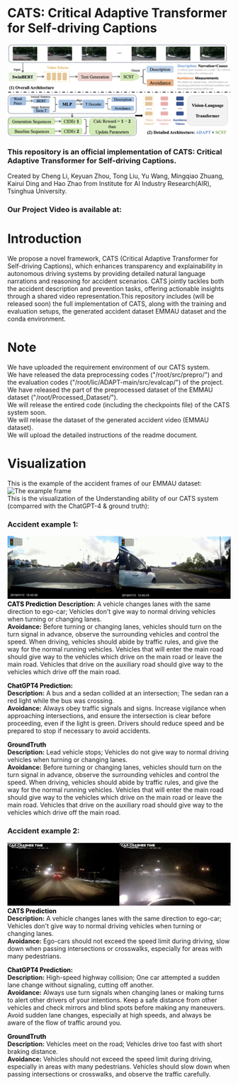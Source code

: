 # CATS: Critical Adaptive Transformer for Self-driving Captions
![The Framework Architecture](./images/Framework.png)
### This repository is an official implementation of CATS: Critical Adaptive Transformer for Self-driving Captions.
Created by Cheng Li, Keyuan Zhou, Tong Liu, Yu Wang, Mingqiao Zhuang, Kairui Ding and Hao Zhao from Institute for AI Industry Research(AIR), Tsinghua University.
### Our Project Video is available at:

# Introduction
We propose a novel framework, CATS (Critical Adaptive Transformer for Self-driving Captions), which enhances transparency and explainability in autonomous driving systems by providing detailed natural language narrations and reasoning for accident scenarios. CATS jointly tackles both the accident description and prevention tasks, offering actionable insights through a shared video representation.This repository includes (will be released soon) the full implementation of CATS, along with the training and evaluation setups, the generated accident dataset EMMAU dataset and the conda environment.

# Note
We have uploaded the requirement environment of our CATS system.  
We have released the data preprocessing codes ("/root/src/prepro/") and the evaluation codes ("/root/lic/ADAPT-main/src/evalcap/") of the project.  
We have released the part of the preprocessed dataset of the EMMAU dataset ("/root/Processed_Dataset/").  
We will release the entired code (including the checkpoints file) of the CATS system soon.  
We will release the dataset of the generated accident video (EMMAU dataset).  
We will upload the detailed instructions of the readme document.  

# Visualization
This is the example of the accident frames of our EMMAU dataset:  
![The example frame](./images/EMMAU_accident_example.png)  
This is the visualization of the Understanding ability of our CATS system (comparred with the ChatGPT-4 & ground truth):  

### Accident example 1:  
![Example of EMMAU 1](./images/1_accident_2.png)  
<span style="color:black">**CATS Prediction**</span>
<span style="color👱‍♂️">**Description:**</span>
 A vehicle changes lanes with the same direction to ego-car; Vehicles don't give way to normal driving vehicles when turning or changing lanes.  
<span style="color📘">**Avoidance:**</span>
Before turning or changing lanes, vehicles should turn on the turn signal in advance, observe the surrounding vehicles and control the speed. When driving, vehicles should abide by traffic rules, and give the way for the normal running vehicles. Vehicles that will enter the main road should give way to the vehicles which drive on the main road or leave the main road. Vehicles that drive on the auxiliary road should give way to the vehicles which drive off the main road.

<span style="color:black">**ChatGPT4 Prediction:**</span>  
<span style="color👱‍♂️">**Description:**</span>
 A bus and a sedan collided at an intersection; The sedan ran a red light while the bus was crossing.   
<span style="color📘">**Avoidance:**</span>
Always obey traffic signals and signs. Increase vigilance when approaching intersections, and ensure the intersection is clear before proceeding, even if the light is green. Drivers should reduce speed and be prepared to stop if necessary to avoid accidents.

<span style="color:black">**GroundTruth**</span>  
<span style="color👱‍♂️">**Description:**</span>
 Lead vehicle stops; Vehicles do not give way to normal driving vehicles when turning or changing lanes.   
<span style="color📘">**Avoidance:**</span>
Before turning or changing lanes, vehicles should turn on the turn signal in advance, observe the surrounding vehicles and control the speed. When driving, vehicles should abide by traffic rules, and give the way for the normal running vehicles. Vehicles that will enter the main road should give way to the vehicles which drive on the main road or leave the main road. Vehicles that drive on the auxiliary road should give way to the vehicles which drive off the main road.  

### Accident example 2:  
![Example of EMMAU 2](images/2_accident_2.png)  
<span style="color:black">**CATS Prediction**</span>  
<span style="color👱‍♂️">**Description:**</span>
A vehicle changes lanes with the same direction to ego-car; Vehicles don't give way to normal driving vehicles when turning or changing lanes.    
<span style="color📘">**Avoidance:**</span>
Ego-cars should not exceed the speed limit during driving, slow down when passing intersections or crosswalks, especially for areas with many pedestrians.

<span style="color:black">**ChatGPT4 Prediction:**</span>  
<span style="color👱‍♂️">**Description:**</span>
 High-speed highway collision; One car attempted a sudden lane change without signaling, cutting off another.   
<span style="color📘">**Avoidance:**</span>
Always use turn signals when changing lanes or making turns to alert other drivers of your intentions. Keep a safe distance from other vehicles and check mirrors and blind spots before making any maneuvers. Avoid sudden lane changes, especially at high speeds, and always be aware of the flow of traffic around you.

<span style="color:black">**GroundTruth**</span>  
<span style="color👱‍♂️">**Description:**</span>
Vehicles meet on the road; Vehicles drive too fast with short braking distance.  
<span style="color📘">**Avoidance:**</span>
Vehicles should not exceed the speed limit during driving, especially in areas with many pedestrians. Vehicles should slow down when passing intersections or crosswalks, and observe the traffic carefully.
